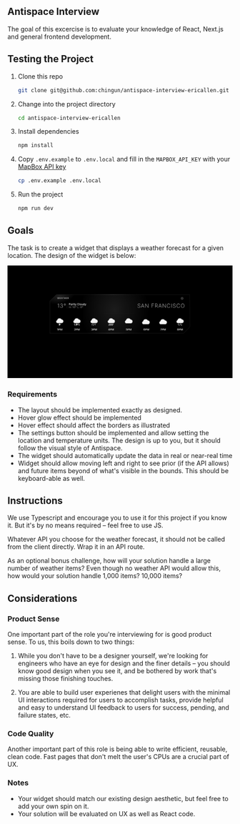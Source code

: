 ## Antispace Interview

The goal of this excercise is to evaluate your knowledge of React, Next.js and general frontend development.

## Testing the Project

1. Clone this repo
   ```sh
   git clone git@github.com:chingun/antispace-interview-ericallen.git
   ```
2. Change into the project directory
   ```sh
   cd antispace-interview-ericallen
   ```
3. Install dependencies
   ```sh
   npm install
   ```
4. Copy `.env.example` to `.env.local` and fill in the `MAPBOX_API_KEY` with your [MapBox API key]()
   ```sh
   cp .env.example .env.local
   ```
5. Run the project
   ```sh
   npm run dev
   ```

## Goals

The task is to create a widget that displays a weather forecast for a given location. The design of the widget is below:

![Widget Design](./widget-design.png)

### Requirements

- The layout should be implemented exactly as designed.
- Hover glow effect should be implemented
- Hover effect should affect the borders as illustrated
- The settings button should be implemented and allow setting the location and temperature units. The design is up to you, but it should follow the visual style of Antispace.
- The widget should automatically update the data in real or near-real time
- Widget should allow moving left and right to see prior (if the API allows) and future items beyond of what's visible in the bounds. This should be keyboard-able as well.

## Instructions

We use Typescript and encourage you to use it for this project if you know it. But it's by no means required – feel free to use JS.

Whatever API you choose for the weather forecast, it should not be called from the client directly. Wrap it in an API route.

As an optional bonus challenge, how will your solution handle a large number of weather items? Even though no weather API would allow this, how would your solution handle 1,000 items? 10,000 items?

## Considerations

### Product Sense

One important part of the role you're interviewing for is good product sense. To us, this boils down to two things:

1. While you don't have to be a designer yourself, we're looking for engineers who have an eye for design and the finer details – you should know good design when you see it, and be bothered by work that's missing those finishing touches.

2. You are able to build user experienes that delight users with the minimal UI interactions required for users to accomplish tasks, provide helpful and easy to understand UI feedback to users for success, pending, and failure states, etc.

### Code Quality

Another important part of this role is being able to write efficient, reusable, clean code. Fast pages that don't melt the user's CPUs are a crucial part of UX.

### Notes

- Your widget should match our existing design aesthetic, but feel free to add your own spin on it.
- Your solution will be evaluated on UX as well as React code.